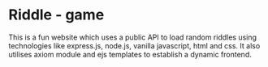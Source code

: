 # Riddle - game
This is a fun website which uses a public API to load random riddles using technologies like express.js, node.js, vanilla javascript, html and css. It also utilises axiom module and ejs templates to establish a dynamic frontend.  
